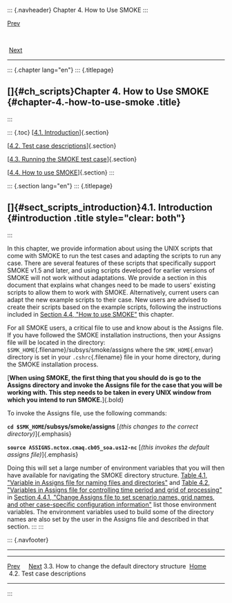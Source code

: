 ::: {.navheader}
Chapter 4. How to Use SMOKE
:::

[Prev](ch03s03.html) 

 

 [Next](ch04s02.html)

------------------------------------------------------------------------

::: {.chapter lang="en"}
::: {.titlepage}
<div>

<div>

[]{#ch_scripts}Chapter 4. How to Use SMOKE {#chapter-4.-how-to-use-smoke .title}
------------------------------------------

</div>

</div>
:::

::: {.toc}
[[4.1. Introduction](ch04.html#sect_scripts_introduction)]{.section}

[[4.2. Test case descriptions](ch04s02.html)]{.section}

[[4.3. Running the SMOKE test case](ch04s03.html)]{.section}

[[4.4. How to use SMOKE](ch04s04.html)]{.section}
:::

::: {.section lang="en"}
::: {.titlepage}
<div>

<div>

[]{#sect_scripts_introduction}4.1. Introduction {#introduction .title style="clear: both"}
-----------------------------------------------

</div>

</div>
:::

In this chapter, we provide information about using the UNIX scripts
that come with SMOKE to run the test cases and adapting the scripts to
run any case. There are several features of these scripts that
specifically support SMOKE v1.5 and later, and using scripts developed
for earlier versions of SMOKE will not work without adaptations. We
provide a section in this document that explains what changes need to be
made to users' existing scripts to allow them to work with SMOKE.
Alternatively, current users can adapt the new example scripts to their
case. New users are advised to create their scripts based on the example
scripts, following the instructions included in [Section 4.4, "How to
use SMOKE"](ch04s04.html "4.4. How to use SMOKE") this chapter.

For all SMOKE users, a critical file to use and know about is the
Assigns file. If you have followed the SMOKE installation instructions,
then your Assigns file will be located in the directory:
`$SMK_HOME`{.filename}/subsys/smoke/assigns where the `SMK_HOME`{.envar}
directory is set in your `.cshrc`{.filename} file in your home
directory, during the SMOKE installation process.

[**When using SMOKE, the first thing that you should do is go to the
Assigns directory and invoke the Assigns file for the case that you will
be working with. This step needs to be taken in every UNIX window from
which you intend to run SMOKE.**]{.bold}

To invoke the Assigns file, use the following commands:

**`cd $SMK_HOME`/subsys/smoke/assigns** [*(this changes to the correct
directory)*]{.emphasis}

**`source ASSIGNS.nctox.cmaq.cb05_soa.us12-nc`** [*(this invokes the
default assigns file)*]{.emphasis}

Doing this will set a large number of environment variables that you
will then have available for navigating the SMOKE directory structure.
[Table 4.1, "Variable in Assigns file for naming files and
directories"](ch04s04.html#tbl_scripts_variables_files "Table 4.1. Variable in Assigns file for naming files and directories")
and [Table 4.2, "Variables in Assigns file for controlling time period
and grid of
processing"](ch04s04.html#tbl_scripts_variables_time "Table 4.2. Variables in Assigns file for controlling time period and grid of processing")
in [Section 4.4.1, "Change Assigns file to set scenario names, grid
names, and other case-specific configuration
information"](ch04s04.html#sect_scripts_change_assigns "4.4.1. Change Assigns file to set scenario names, grid names, and other case-specific configuration information")
list those environment variables. The environment variables used to
build some of the directory names are also set by the user in the
Assigns file and described in that section.
:::
:::

::: {.navfooter}

------------------------------------------------------------------------

  ----------------------------------------------------- -------------------- ------------------------------
  [Prev](ch03s03.html)                                                                 [Next](ch04s02.html)
  3.3. How to change the default directory structure     [Home](index.html)     4.2. Test case descriptions
  ----------------------------------------------------- -------------------- ------------------------------
:::
